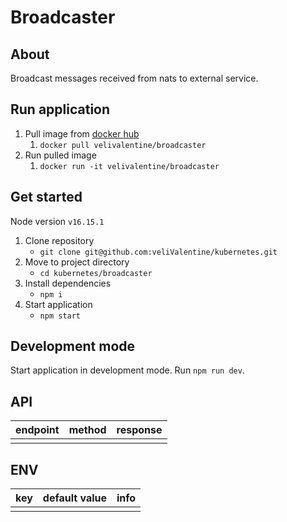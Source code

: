 # Broadcaster
## About

Broadcast messages received from nats to external service.

## Run application
1. Pull image from [docker hub](https://hub.docker.com/repository/docker/velivalentine/broadcaster/tags?page=1&ordering=last_updated)
   1. `docker pull velivalentine/broadcaster`
2. Run pulled image
   1. `docker run -it velivalentine/broadcaster`

## Get started

Node version `v16.15.1`

1. Clone repository
   - `git clone git@github.com:veliValentine/kubernetes.git`
2. Move to project directory
   - `cd kubernetes/broadcaster`
3. Install dependencies
   - `npm i`
4. Start application
   - `npm start`

## Development mode
Start application in development mode. Run `npm run dev`.

## API
| endpoint | method | response |
| -------- | ------ | -------- |
|          |        |          |

## ENV
| key | default value | info |
| --- | ------------- | ---- |
|     |               |      |
